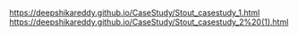 https://deepshikareddy.github.io/CaseStudy/Stout_casestudy_1.html
https://deepshikareddy.github.io/CaseStudy/Stout_casestudy_2%20(1).html

